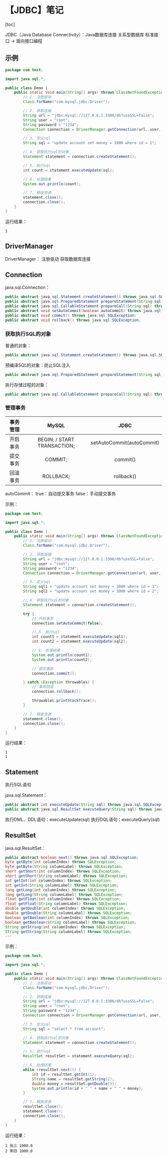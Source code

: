 # 【JDBC】笔记



[toc]



JDBC（Java Database Connectivity）：Java数据库连接
	关系型数据库
	标准接口 → 面向接口编程



## 示例

```java
package com.test;

import java.sql.*;

public class Demo {
    public static void main(String[] args) throws ClassNotFoundException, SQLException {
        // 1. 注册驱动
        Class.forName("com.mysql.jdbc.Driver");

        // 2. 获取连接
        String url = "jdbc:mysql://127.0.0.1:3306/db?useSSL=false";
        String user = "root";
        String password = "1234";
        Connection connection = DriverManager.getConnection(url, user, password);

        // 3. 定义sql
        String sql = "update account set money = 1000 where id = 1";

        // 4. 获取执行sql的对象
        Statement statement = connection.createStatement();

        // 5. 执行sql
        int count = statement.executeUpdate(sql);

        // 6. 处理结果
        System.out.println(count);

        // 7. 释放资源
        statement.close();
        connection.close();
    }
}
```

运行结果：

```
1
```



## DriverManager

DriverManager：
	注册驱动
	获取数据库连接



## Connection

java.sql.Connection：

```java
public abstract java.sql.Statement createStatement() throws java.sql.SQLException;
public abstract java.sql.PreparedStatement prepareStatement(String sql) throws java.sql.SQLException;
public abstract java.sql.CallableStatement prepareCall(String sql) throws java.sql.SQLException;
public abstract void setAutoCommit(boolean autoCommit) throws java.sql.SQLException;
public abstract void commit() throws java.sql.SQLException;
public abstract void rollback() throws java.sql.SQLException;
```



### 获取执行SQL的对象

普通的对象：

```java
public abstract java.sql.Statement createStatement() throws java.sql.SQLException;
```

预编译SQL的对象：防止SQL注入

```java
public abstract java.sql.PreparedStatement prepareStatement(String sql) throws java.sql.SQLException;
```

执行存储过程的对象：

```java
public abstract java.sql.CallableStatement prepareCall(String sql) throws java.sql.SQLException;
```



### 管理事务

| 事务管理 |            MySQL            |           JDBC            |
| :------: | :-------------------------: | :-----------------------: |
| 开启事务 | BEGIN; / START TRANSACTION; | setAutoCommit(autoCommit) |
| 提交事务 |           COMMIT;           |         commit()          |
| 回滚事务 |          ROLLBACK;          |        rollback()         |

autoCommit：
	true：自动提交事务
	false：手动提交事务

示例：

```java
package com.test;

import java.sql.*;

public class Demo {
    public static void main(String[] args) throws ClassNotFoundException, SQLException {
        // 1. 注册驱动
        Class.forName("com.mysql.jdbc.Driver");

        // 2. 获取连接
        String url = "jdbc:mysql://127.0.0.1:3306/db?useSSL=false";
        String user = "root";
        String password = "1234";
        Connection connection = DriverManager.getConnection(url, user, password);

        // 3. 定义sql
        String sql1 = "update account set money = 3000 where id = 1";
        String sql2 = "update account set money = 3000 where id = 2";

        // 4. 获取执行sql的对象
        Statement statement = connection.createStatement();

        try {
            // 开启事务
            connection.setAutoCommit(false);

            // 5. 执行sql
            int count1 = statement.executeUpdate(sql1);
            int count2 = statement.executeUpdate(sql2);

            // 6. 处理结果
            System.out.println(count1);
            System.out.println(count2);

            // 提交事务
            connection.commit();

        } catch (Exception throwables) {
            // 事务回滚
            connection.rollback();

            throwables.printStackTrace();
        }

        // 7. 释放资源
        statement.close();
        connection.close();
    }
}
```

运行结果：

```
1
1
```



## Statement

执行SQL语句

java.sql.Statement：

```java
public abstract int executeUpdate(String sql) throws java.sql.SQLException;
public abstract java.sql.ResultSet executeQuery(String sql) throws java.sql.SQLException;
```

执行DML、DDL语句：executeUpdate(sql)
执行DQL语句：executeQuery(sql)



## ResultSet

java.sql.ResultSet：

```java
public abstract boolean next() throws java.sql.SQLException;
byte getByte(int columnIndex) throws SQLException;
byte getByte(String columnLabel) throws SQLException;
short getShort(int columnIndex) throws SQLException;
short getShort(String columnLabel) throws SQLException;
int getInt(int columnIndex) throws SQLException;
int getInt(String columnLabel) throws SQLException;
long getLong(int columnIndex) throws SQLException;
long getLong(String columnLabel) throws SQLException;
float getFloat(int columnIndex) throws SQLException;
float getFloat(String columnLabel) throws SQLException;
double getDouble(int columnIndex) throws SQLException;
double getDouble(String columnLabel) throws SQLException;
boolean getBoolean(int columnIndex) throws SQLException;
boolean getBoolean(String columnLabel) throws SQLException;
String getString(int columnIndex) throws SQLException;
String getString(String columnLabel) throws SQLException;
···
```

示例：

```java
package com.test;

import java.sql.*;

public class Demo {
    public static void main(String[] args) throws ClassNotFoundException, SQLException {
        // 1. 注册驱动
        Class.forName("com.mysql.jdbc.Driver");

        // 2. 获取连接
        String url = "jdbc:mysql://127.0.0.1:3306/db?useSSL=false";
        String user = "root";
        String password = "1234";
        Connection connection = DriverManager.getConnection(url, user, password);

        // 3. 定义sql
        String sql = "select * from account";

        // 4. 获取执行sql的对象
        Statement statement = connection.createStatement();

        // 5. 执行sql
        ResultSet resultSet = statement.executeQuery(sql);

        // 6. 处理结果
        while (resultSet.next()) {
            int id = resultSet.getInt(1);
            String name = resultSet.getString(2);
            double money = resultSet.getDouble(3);
            System.out.println(id + " " + name + " " + money);
        }

        // 7. 释放资源
        resultSet.close();
        statement.close();
        connection.close();
    }
}
```

运行结果：

```
1 张三 1000.0
2 李四 1000.0
```

